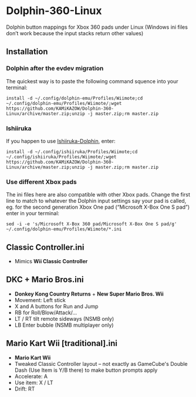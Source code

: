 # Dolphin-360-Linux
Dolphin button mappings for Xbox 360 pads under Linux (Windows ini files don’t work because the input stacks return other values)

## Installation
### Dolphin after the evdev migration
The quickest way is to paste the following command squence into your terminal:

    install -d ~/.config/dolphin-emu/Profiles/Wiimote;cd ~/.config/dolphin-emu/Profiles/Wiimote/;wget https://github.com/KAMiKAZOW/Dolphin-360-Linux/archive/master.zip;unzip -j master.zip;rm master.zip

### Ishiiruka
If you happen to use [Ishiiruka-Dolphin](https://github.com/Tinob/Ishiiruka), enter:

    install -d ~/.config/ishiiruka/Profiles/Wiimote;cd ~/.config/ishiiruka/Profiles/Wiimote/;wget https://github.com/KAMiKAZOW/Dolphin-360-Linux/archive/master.zip;unzip -j master.zip;rm master.zip

### Use different Xbox pads
The ini files here are also compatible with other Xbox pads. Change the first line to match to whatever the Dolphin input settings say your pad is called, eg. for the second generation Xbox One pad (“Microsoft X-Box One S pad”) enter in your terminal:

    sed -i -e 's/Microsoft X-Box 360 pad/Microsoft X-Box One S pad/g' ~/.config/dolphin-emu/Profiles/Wiimote/*.ini

Classic Controller.ini
----------------------
* Mimics **Wii Classic Controller**

DKC + Mario Bros.ini
--------------------
* **Donkey Kong Country Returns** + **New Super Mario Bros. Wii**
* Movement: Left stick
* X and A buttons for Run and Jump
* RB for Roll/Blow/Attack/…
* LT / RT tilt remote sideways (NSMB only)
* LB Enter bubble (NSMB multiplayer only)

Mario Kart Wii [traditional].ini
--------------------------------
* **Mario Kart Wii**
* Tweaked Classic Controller layout – not exactly as GameCube's Double Dash (Use Item is Y/B there) to make button prompts apply
* Accelerate: A
* Use item: X / LT
* Drift: RT

